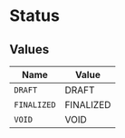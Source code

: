 # Status


## Values

| Name        | Value       |
| ----------- | ----------- |
| `DRAFT`     | DRAFT       |
| `FINALIZED` | FINALIZED   |
| `VOID`      | VOID        |